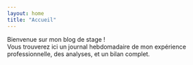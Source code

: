 ```yaml
---
layout: home
title: "Accueil"
---
```


Bienvenue sur mon blog de stage !  
Vous trouverez ici un journal hebdomadaire de mon expérience professionnelle, des analyses, et un bilan complet.
